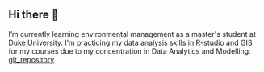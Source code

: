## Hi there 👋

I’m currently learning environmental management as a master's student at Duke 
University. I’m practicing my data analysis skills in R-studio and GIS for my 
courses due to my concentration in Data Analytics and Modelling. 
[git_repository](https://github.com/Rachel-W-env/Rachel-W-env)


<!--
**Rachel-W-env/Rachel-W-env** is a ✨ _special_ ✨ repository because its `README.md` (this file) appears on your GitHub profile.

Here are some ideas to get you started:

- 🔭 I’m currently working on learning data analysis skills in R-studio and GIS for my courses. 
- 🌱 I’m currently learning environmental management as a master's student at Duke University. 
- [git_repositor](https://github.com/Rachel-W-env/Rachel-W-env)
